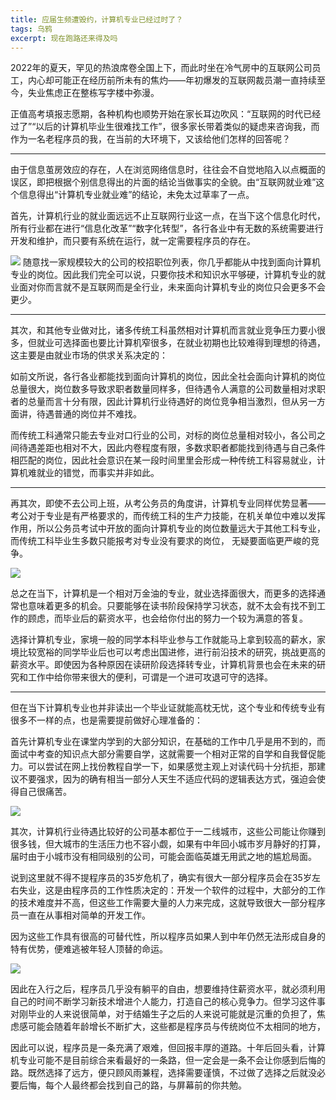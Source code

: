 ```yaml
---
title: 应届生频遭毁约，计算机专业已经过时了？
tags: 乌鸦
excerpt: 现在跑路还来得及吗
---
```


2022年的夏天，罕见的热浪席卷全国上下，而此时坐在冷气房中的互联网公司员工，内心却可能正在经历前所未有的焦灼——年初爆发的互联网裁员潮一直持续至今，失业焦虑正在整栋写字楼中弥漫。

正值高考填报志愿期，各种机构也顺势开始在家长耳边吹风：“互联网的时代已经过了”“以后的计算机毕业生很难找工作”，很多家长带着类似的疑虑来咨询我，而作为一名老程序员的我，在当前的大环境下，又该给他们怎样的回答呢？

***

由于信息茧房效应的存在，人在浏览网络信息时，往往会不自觉地陷入以点概面的误区，即把根据个别信息得出的片面的结论当做事实的全貌。由“互联网就业难”这个信息得出“计算机专业就业难”的结论，未免太过草率了一点。

首先，计算机行业的就业面远远不止互联网行业这一点，在当下这个信息化时代，所有行业都在进行“信息化改革”“数字化转型”，各行各业中有无数的系统需要进行开发和维护，而只要有系统在运行，就一定需要程序员的存在。

![](<https://timepause.gitee.io/blog/assets/imgs/wy/202207-2/20220708235756.jpg>)
随意找一家规模较大的公司的校招职位列表，你几乎都能从中找到面向计算机专业的岗位。因此我们完全可以说，只要你技术和知识水平够硬，计算机专业的就业面对你而言就不是互联网而是全行业，未来面向计算机专业的岗位只会更多不会更少。

***

其次，和其他专业做对比，诸多传统工科虽然相对计算机而言就业竞争压力要小很多，但就业可选择面也要比计算机窄很多，在就业初期也比较难得到理想的待遇，这主要是由就业市场的供求关系决定的：

如前文所说，各行各业都能找到面向计算机的岗位，因此全社会面向计算机的岗位总量很大，岗位数多导致求职者数量同样多，但待遇令人满意的公司数量相对求职者的总量而言十分有限，因此计算机行业待遇好的岗位竞争相当激烈，但从另一方面讲，待遇普通的岗位并不难找。

而传统工科通常只能去专业对口行业的公司，对标的岗位总量相对较小，各公司之间待遇差距也相对不大，因此内卷程度有限，多数求职者都能找到待遇与自己条件相匹配的岗位，因此社会意识在某一段时间里里会形成一种传统工科容易就业，计算机难就业的错觉，而事实并非如此。

***

再其次，即使不去公司上班，从考公务员的角度讲，计算机专业同样优势显著——考公对于专业是有严格要求的，而传统工科的生产力技能，在机关单位中难以发挥作用，所以公务员考试中开放的面向计算机专业的岗位数量远大于其他工科专业，而传统工科毕业生多数只能报考对专业没有要求的岗位， 无疑要面临更严峻的竞争。

![](<https://timepause.gitee.io/blog/assets/imgs/wy/202207-2/20220708235759.jpg>)

总之在当下，计算机是一个相对万金油的专业，就业选择面很大，而更多的选择通常也意味着更多的机会。只要能够在读书阶段保持学习状态，就不太会有找不到工作的顾虑，而毕业后的薪资水平，也会给你付出的努力一个较为满意的答复。

选择计算机专业，家境一般的同学本科毕业参与工作就能马上拿到较高的薪水，家境比较宽裕的同学毕业后也可以考虑出国进修，进行前沿技术的研究，挑战更高的薪资水平。即使因为各种原因在读研阶段选择转专业，计算机背景也会在未来的研究和工作中给你带来很大的便利，可谓是一个进可攻退可守的选择。

***

但在当下计算机专业也并非读出一个毕业证就能高枕无忧，这个专业和传统专业有很多不一样的点，也是需要提前做好心理准备的：

首先计算机专业在课堂内学到的大部分知识，在基础的工作中几乎是用不到的，而面试中考查的知识点大部分需要自学，这就需要一个相对正常的自学和自我督促能力。可以尝试在网上找份教程自学一下，如果感觉主观上对读代码十分抗拒，那建议不要强求，因为的确有相当一部分人天生不适应代码的逻辑表达方式，强迫会使得自己很痛苦。

![](<https://timepause.gitee.io/blog/assets/imgs/wy/202207-2/20220708235757.jpg>)

其次，计算机行业待遇比较好的公司基本都位于一二线城市，这些公司能让你赚到很多钱，但大城市的生活压力也不容小觑，如果有中年回小城市岁月静好的打算，届时由于小城市没有相同级别的公司，可能会面临英雄无用武之地的尴尬局面。

说到这里就不得不提程序员的35岁危机了，确实有很大一部分程序员会在35岁左右失业，这是由程序员的工作性质决定的：开发一个软件的过程中，大部分的工作的技术难度并不高，但这些工作需要大量的人力来完成，这就导致很大一部分程序员一直在从事相对简单的开发工作。

因为这些工作具有很高的可替代性，所以程序员如果人到中年仍然无法形成自身的特有优势，便难逃被年轻人顶替的命运。

![](<https://timepause.gitee.io/blog/assets/imgs/wy/202207-2/20220708235758.jpg>)

因此在入行之后，程序员几乎没有躺平的自由，想要维持住薪资水平，就必须利用自己的时间不断学习新技术增进个人能力，打造自己的核心竞争力。但学习这件事对刚毕业的人来说很简单，对于结婚生子之后的人来说可能就是沉重的负担了，焦虑感可能会随着年龄增长不断扩大，这些都是程序员与传统岗位不太相同的地方，

因此可以说，程序员是一条充满了艰难，但回报丰厚的道路。十年后回头看，计算机专业可能不是目前综合来看最好的一条路，但一定会是一条不会让你感到后悔的路。既然选择了远方，便只顾风雨兼程，选择需要谨慎，不过做了选择之后就没必要后悔，每个人最终都会找到自己的路，与屏幕前的你共勉。
